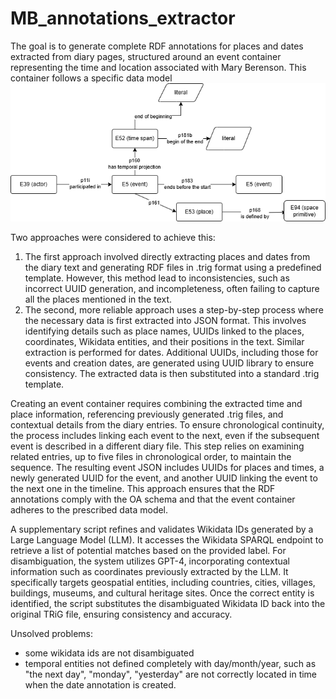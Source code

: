 # MB_annotations_extractor

The goal is to generate complete RDF annotations for places and dates extracted from diary pages, structured around an event container representing the time and location associated with Mary Berenson. This container follows a specific data model ![Datamodel]( datamodel_annotations.drawio.png )
 
Two approaches were considered to achieve this:
1) The first approach involved directly extracting places and dates from the diary text and generating RDF files in .trig format using a predefined template. However, this method lead to inconsistencies, such as incorrect UUID generation, and incompleteness, often failing to capture all the places mentioned in the text. 
2) The second, more reliable approach uses a step-by-step process where the necessary data is first extracted into JSON format. This involves identifying details such as place names, UUIDs linked to the places, coordinates, Wikidata entities, and their positions in the text. Similar extraction is performed for dates. Additional UUIDs, including those for events and creation dates, are generated using UUID library to ensure consistency. The extracted data is then substituted into a standard .trig template.

Creating an event container requires combining the extracted time and place information, referencing previously generated .trig files, and contextual details from the diary entries. To ensure chronological continuity, the process includes linking each event to the next, even if the subsequent event is described in a different diary file. This step relies on examining related entries, up to five files in chronological order, to maintain the sequence. The resulting event JSON includes UUIDs for places and times, a newly generated UUID for the event, and another UUID linking the event to the next one in the timeline. This approach ensures that the RDF annotations comply with the OA schema and that the event container adheres to the prescribed data model.

A supplementary script refines and validates Wikidata IDs generated by a Large Language Model (LLM). It accesses the Wikidata SPARQL endpoint to retrieve a list of potential matches based on the provided label. For disambiguation, the system utilizes GPT-4, incorporating contextual information such as coordinates previously extracted by the LLM. It specifically targets geospatial entities, including countries, cities, villages, buildings, museums, and cultural heritage sites. Once the correct entity is identified, the script substitutes the disambiguated Wikidata ID back into the original TRiG file, ensuring consistency and accuracy.

Unsolved problems:
- some wikidata ids are not disambiguated
- temporal entities not defined completely with day/month/year, such as "the next day", "monday", "yesterday" are not correctly located in time when the date annotation is created. 

